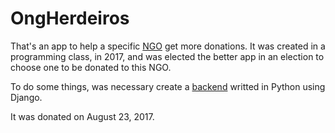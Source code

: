 # OngHerdeiros

That's an app to help a specific [NGO](http://www.herdeirosdofuturo.org.br/) get more donations. It was created in a programming class, in 2017, and was elected the better app in an election to choose one to be donated to this NGO.

To do some things, was necessary create a [backend](https://github.com/derrix060/HerdeirosDjangoHeroku) writted in Python using Django.

It was donated on August 23, 2017.
